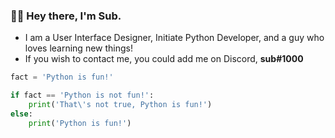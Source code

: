 ### 🙋‍♂️ Hey there, I'm Sub.

- I am a User Interface Designer, Initiate Python Developer, and a guy who loves learning new things!
- If you wish to contact me, you could add me on Discord, **sub#1000**

```py
fact = 'Python is fun!'

if fact == 'Python is not fun!':
    print('That\'s not true, Python is fun!')
else:
    print('Python is fun!')
```
